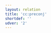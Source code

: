 ```yaml
---
layout: relation
title: 'cc:preconj'
shortdef: ''
udver: '2'
---
```

<!-- Interlanguage links updated Út zář 29 18:41:12 CEST 2020 -->
